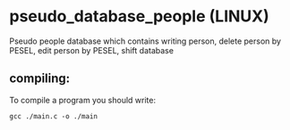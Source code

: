 # pseudo_database_people (LINUX)
Pseudo people database which contains writing person, delete person by PESEL, edit person by PESEL, shift database 
## compiling:
To compile a program you should write:
```
gcc ./main.c -o ./main
```
